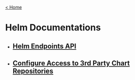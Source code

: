 
[< Home](./)

# Helm Documentations

* ## [Helm Endpoints API](endpoints_api.md)

* ## [Configure Access to 3rd Party Chart Repositories](configure-3rdparty-repos-access.md)
